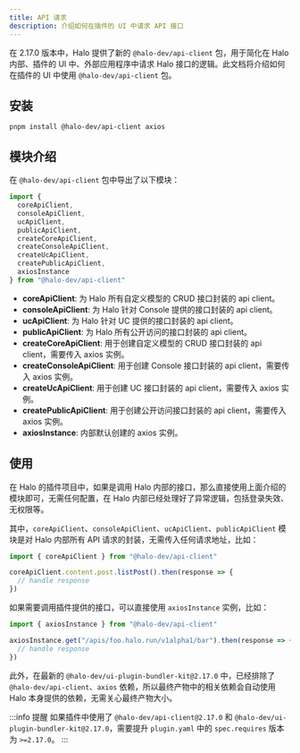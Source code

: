 ```yaml
---
title: API 请求 
description: 介绍如何在插件的 UI 中请求 API 接口
---
```


在 2.17.0 版本中，Halo 提供了新的 `@halo-dev/api-client` 包，用于简化在 Halo 内部、插件的 UI 中、外部应用程序中请求 Halo 接口的逻辑。此文档将介绍如何在插件的 UI 中使用 `@halo-dev/api-client` 包。

## 安装

```shell
pnpm install @halo-dev/api-client axios
```

## 模块介绍

在 `@halo-dev/api-client` 包中导出了以下模块：

```ts
import {
  coreApiClient,
  consoleApiClient,
  ucApiClient,
  publicApiClient,
  createCoreApiClient,
  createConsoleApiClient,
  createUcApiClient,
  createPublicApiClient,
  axiosInstance
} from "@halo-dev/api-client"
```

- **coreApiClient**: 为 Halo 所有自定义模型的 CRUD 接口封装的 api client。
- **consoleApiClient**: 为 Halo 针对 Console 提供的接口封装的 api client。
- **ucApiClient**: 为 Halo 针对 UC 提供的接口封装的 api client。
- **publicApiClient**: 为 Halo 所有公开访问的接口封装的 api client。
- **createCoreApiClient**: 用于创建自定义模型的 CRUD 接口封装的 api client，需要传入 axios 实例。
- **createConsoleApiClient**: 用于创建 Console 接口封装的 api client，需要传入 axios 实例。
- **createUcApiClient**: 用于创建 UC 接口封装的 api client，需要传入 axios 实例。
- **createPublicApiClient**: 用于创建公开访问接口封装的 api client，需要传入 axios 实例。
- **axiosInstance**: 内部默认创建的 axios 实例。

## 使用

在 Halo 的插件项目中，如果是调用 Halo 内部的接口，那么直接使用上面介绍的模块即可，无需任何配置，在 Halo 内部已经处理好了异常逻辑，包括登录失效、无权限等。

其中，`coreApiClient`、`consoleApiClient`、`ucApiClient`、`publicApiClient` 模块是对 Halo 内部所有 API 请求的封装，无需传入任何请求地址，比如：

```ts
import { coreApiClient } from "@halo-dev/api-client"

coreApiClient.content.post.listPost().then(response => {
  // handle response
})
```

如果需要调用插件提供的接口，可以直接使用 `axiosInstance` 实例，比如：

```ts
import { axiosInstance } from "@halo-dev/api-client"

axiosInstance.get("/apis/foo.halo.run/v1alpha1/bar").then(response => {
  // handle response
})
```

此外，在最新的 `@halo-dev/ui-plugin-bundler-kit@2.17.0` 中，已经排除了 `@halo-dev/api-client`、`axios` 依赖，所以最终产物中的相关依赖会自动使用 Halo 本身提供的依赖，无需关心最终产物大小。

:::info 提醒
如果插件中使用了 `@halo-dev/api-client@2.17.0` 和 `@halo-dev/ui-plugin-bundler-kit@2.17.0`，需要提升 `plugin.yaml` 中的 `spec.requires` 版本为 `>=2.17.0`。
:::
